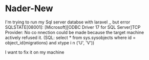 # Nader-New
I'm trying to run my Sql server databse with laravel ,, but error
SQLSTATE[08001]: [Microsoft][ODBC Driver 17 for SQL Server]TCP Provider: No co
nnection could be made because the target machine actively refused it.
(SQL: select * from sys.sysobjects where id = object_id(migrations) and xtype i
n ('U', 'V'))

I want to fix it on my machine
